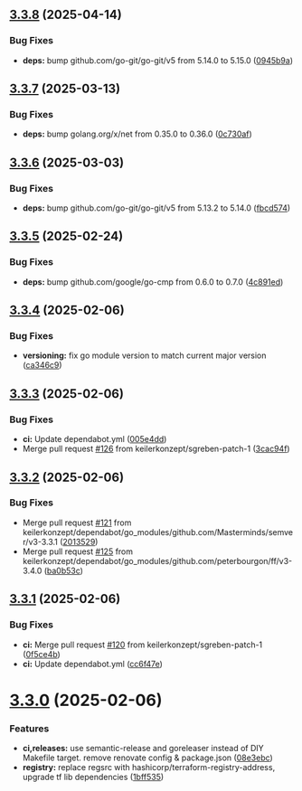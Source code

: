 ## [3.3.8](https://github.com/keilerkonzept/terraform-module-versions/compare/v3.3.7...v3.3.8) (2025-04-14)


### Bug Fixes

* **deps:** bump github.com/go-git/go-git/v5 from 5.14.0 to 5.15.0 ([0945b9a](https://github.com/keilerkonzept/terraform-module-versions/commit/0945b9a5cfa57e8d193c9f0b12dad87bb0cb6926))

## [3.3.7](https://github.com/keilerkonzept/terraform-module-versions/compare/v3.3.6...v3.3.7) (2025-03-13)


### Bug Fixes

* **deps:** bump golang.org/x/net from 0.35.0 to 0.36.0 ([0c730af](https://github.com/keilerkonzept/terraform-module-versions/commit/0c730afd483f21f64ba9c75a5750bcc8244cd1e0))

## [3.3.6](https://github.com/keilerkonzept/terraform-module-versions/compare/v3.3.5...v3.3.6) (2025-03-03)


### Bug Fixes

* **deps:** bump github.com/go-git/go-git/v5 from 5.13.2 to 5.14.0 ([fbcd574](https://github.com/keilerkonzept/terraform-module-versions/commit/fbcd5748fba7b039fe53ef416885270370cf9ed2))

## [3.3.5](https://github.com/keilerkonzept/terraform-module-versions/compare/v3.3.4...v3.3.5) (2025-02-24)


### Bug Fixes

* **deps:** bump github.com/google/go-cmp from 0.6.0 to 0.7.0 ([4c891ed](https://github.com/keilerkonzept/terraform-module-versions/commit/4c891ed4a349b02b521b730e47b27150bdda40f2))

## [3.3.4](https://github.com/keilerkonzept/terraform-module-versions/compare/v3.3.3...v3.3.4) (2025-02-06)


### Bug Fixes

* **versioning:** fix go module version to match current major version ([ca346c9](https://github.com/keilerkonzept/terraform-module-versions/commit/ca346c9da5e5ff600b8ff10637ba08a4dfc3c27d))

## [3.3.3](https://github.com/keilerkonzept/terraform-module-versions/compare/v3.3.2...v3.3.3) (2025-02-06)


### Bug Fixes

* **ci:** Update dependabot.yml ([005e4dd](https://github.com/keilerkonzept/terraform-module-versions/commit/005e4dd0c4424ee4dd9fabbca035a0c66973f098))
* Merge pull request [#126](https://github.com/keilerkonzept/terraform-module-versions/issues/126) from keilerkonzept/sgreben-patch-1 ([3cac94f](https://github.com/keilerkonzept/terraform-module-versions/commit/3cac94f2849c152f76db48dc8ff9d7b5cb9ac54f))

## [3.3.2](https://github.com/keilerkonzept/terraform-module-versions/compare/v3.3.1...v3.3.2) (2025-02-06)


### Bug Fixes

* Merge pull request [#121](https://github.com/keilerkonzept/terraform-module-versions/issues/121) from keilerkonzept/dependabot/go_modules/github.com/Masterminds/semver/v3-3.3.1 ([2013529](https://github.com/keilerkonzept/terraform-module-versions/commit/2013529deccfc9c029ba6e3732ad19ee962dd246))
* Merge pull request [#125](https://github.com/keilerkonzept/terraform-module-versions/issues/125) from keilerkonzept/dependabot/go_modules/github.com/peterbourgon/ff/v3-3.4.0 ([ba0b53c](https://github.com/keilerkonzept/terraform-module-versions/commit/ba0b53c66f8fb1abce4d3a4759566887753c94f4))

## [3.3.1](https://github.com/keilerkonzept/terraform-module-versions/compare/v3.3.0...v3.3.1) (2025-02-06)


### Bug Fixes

* **ci:** Merge pull request [#120](https://github.com/keilerkonzept/terraform-module-versions/issues/120) from keilerkonzept/sgreben-patch-1 ([0f5ce4b](https://github.com/keilerkonzept/terraform-module-versions/commit/0f5ce4b55e7283d59fff49223da1ca07332d5c3f))
* **ci:** Update dependabot.yml ([cc6f47e](https://github.com/keilerkonzept/terraform-module-versions/commit/cc6f47e467af42222a9429c203d7865f6608237f))

# [3.3.0](https://github.com/keilerkonzept/terraform-module-versions/compare/v3.2.1...v3.3.0) (2025-02-06)


### Features

* **ci,releases:** use semantic-release and goreleaser instead of DIY Makefile target. remove renovate config & package.json ([08e3ebc](https://github.com/keilerkonzept/terraform-module-versions/commit/08e3ebcfdad3eecca083c6ae772ed1b0fe0a3ebc))
* **registry:** replace regsrc with hashicorp/terraform-registry-address, upgrade tf lib dependencies ([1bff535](https://github.com/keilerkonzept/terraform-module-versions/commit/1bff53526fb2fd83715cd06d9d3628b8b647814e))
